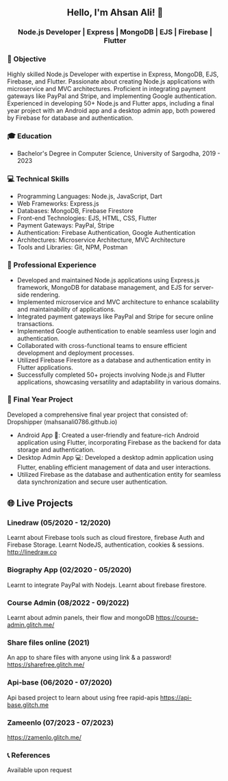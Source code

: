 <div align="center">
  
## Hello, I'm Ahsan Ali! 👋
### Node.js Developer | Express | MongoDB | EJS | Firebase | Flutter


</div>

### 🎯 Objective
Highly skilled Node.js Developer with expertise in Express, MongoDB, EJS, Firebase, and Flutter. Passionate about creating Node.js applications with microservice and MVC architectures. Proficient in integrating payment gateways like PayPal and Stripe, and implementing Google authentication. Experienced in developing 50+ Node.js and Flutter apps, including a final year project with an Android app and a desktop admin app, both powered by Firebase for database and authentication.

### 🎓 Education
- Bachelor's Degree in Computer Science, University of Sargodha, 2019 - 2023

### 💻 Technical Skills
- Programming Languages: Node.js, JavaScript, Dart
- Web Frameworks: Express.js
- Databases: MongoDB, Firebase Firestore
- Front-end Technologies: EJS, HTML, CSS, Flutter
- Payment Gateways: PayPal, Stripe
- Authentication: Firebase Authentication, Google Authentication
- Architectures: Microservice Architecture, MVC Architecture
- Tools and Libraries: Git, NPM, Postman

### 💼 Professional Experience

- Developed and maintained Node.js applications using Express.js framework, MongoDB for database management, and EJS for server-side rendering.
- Implemented microservice and MVC architecture to enhance scalability and maintainability of applications.
- Integrated payment gateways like PayPal and Stripe for secure online transactions.
- Implemented Google authentication to enable seamless user login and authentication.
- Collaborated with cross-functional teams to ensure efficient development and deployment processes.
- Utilized Firebase Firestore as a database and authentication entity in Flutter applications.
- Successfully completed 50+ projects involving Node.js and Flutter applications, showcasing versatility and adaptability in various domains.

### 🚀 Final Year Project
Developed a comprehensive final year project that consisted of:
Dropshipper (mahsanali0786.github.io)
- Android App 📱: Created a user-friendly and feature-rich Android application using Flutter, incorporating Firebase as the backend for data storage and authentication.
- Desktop Admin App 💻: Developed a desktop admin application using Flutter, enabling efficient management of data and user interactions.
- Utilized Firebase as the database and authentication entity for seamless data synchronization and secure user authentication.

## 🌐 Live Projects

### Linedraw (05/2020 - 12/2020)
Learnt about Firebase tools such as cloud firestore, firebase Auth and Firebase Storage.
Learnt NodeJS, authentication, cookies & sessions.
http://linedraw.co

### Biography App (02/2020 - 05/2020)
Learnt to integrate PayPal with Nodejs.
Learnt about firebase firestore.

### Course Admin (08/2022 - 09/2022)
Learnt about admin panels, their flow and mongoDB
https://course-admin.glitch.me/

### Share files online (2021)
An app to share files with anyone using link & a password!
https://sharefree.glitch.me/

### Api-base (06/2020 - 07/2020)
Api based project to learn about using free rapid-apis
https://api-base.glitch.me

### Zameenlo (07/2023 - 07/2023)
https://zamenlo.glitch.me/

### 📞 References
Available upon request
